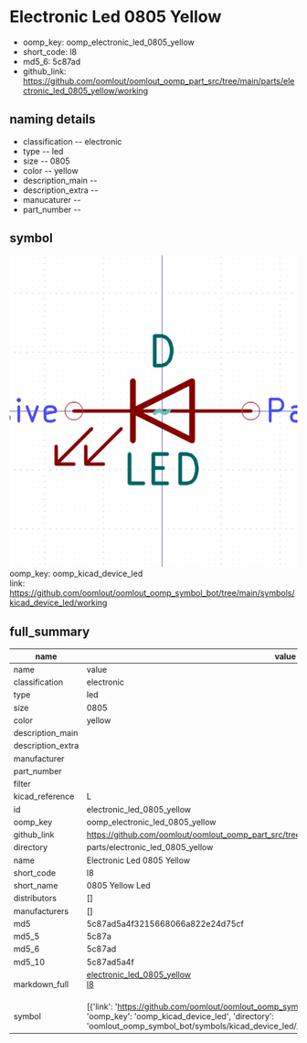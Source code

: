 # Electronic Led 0805 Yellow

  
* oomp_key: oomp_electronic_led_0805_yellow 
* short_code: l8
* md5_6: 5c87ad  
* github_link: https://github.com/oomlout/oomlout_oomp_part_src/tree/main/parts/electronic_led_0805_yellow/working  
## naming details
* classification -- electronic
* type -- led
* size -- 0805
* color -- yellow
* description_main -- 
* description_extra -- 
* manucaturer -- 
* part_number -- 



## symbol

![](symbol/0/working/working_600.png)  
oomp_key: oomp_kicad_device_led  
link: https://github.com/oomlout/oomlout_oomp_symbol_bot/tree/main/symbols/kicad_device_led/working  


## full_summary
| name | value | 
| --- | --- | 
| name | value | 
| classification | electronic | 
| type | led | 
| size | 0805 | 
| color | yellow | 
| description_main |  | 
| description_extra |  | 
| manufacturer |  | 
| part_number |  | 
| filter |  | 
| kicad_reference | L | 
| id | electronic_led_0805_yellow | 
| oomp_key | oomp_electronic_led_0805_yellow | 
| github_link | https://github.com/oomlout/oomlout_oomp_part_src/tree/main/parts/electronic_led_0805_yellow/working | 
| directory | parts/electronic_led_0805_yellow | 
| name | Electronic Led 0805 Yellow | 
| short_code | l8 | 
| short_name | 0805 Yellow Led | 
| distributors | [] | 
| manufacturers | [] | 
| md5 | 5c87ad5a4f3215668066a822e24d75cf | 
| md5_5 | 5c87a | 
| md5_6 | 5c87ad | 
| md5_10 | 5c87ad5a4f | 
| markdown_full | [electronic_led_0805_yellow](https://github.com/oomlout/oomlout_oomp_part_src/tree/main/parts/electronic_led_0805_yellow/working)<br>[l8](https://github.com/oomlout/oomlout_oomp_part_src/tree/main/parts/electronic_led_0805_yellow/working)<br><br> | 
| symbol | [{'link': 'https://github.com/oomlout/oomlout_oomp_symbol_bot/tree/main/symbols/kicad_device_led', 'oomp_key': 'oomp_kicad_device_led', 'directory': 'oomlout_oomp_symbol_bot/symbols/kicad_device_led//working/working.kicad_sym'}] | 
